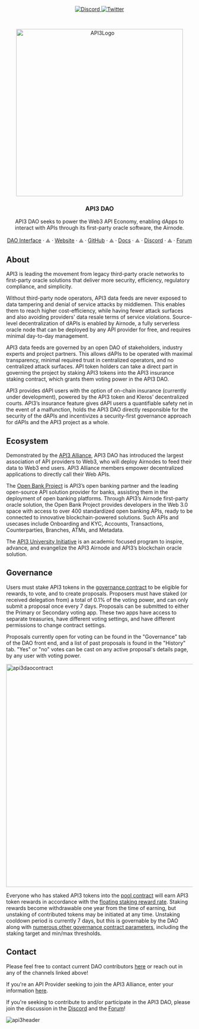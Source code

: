 <p align="center">
  <a href="https://discord.gg/qnRrcfnm5W">
    <img src="https://img.shields.io/badge/Discord-Join-7289da?style=for-the-badge&logo=discord&logoColor=white" alt="Discord" />
  </a>

  <a href="https://twitter.com/API3DAO">
    <img src="https://img.shields.io/badge/Twitter-Follow-1da1f2?style=for-the-badge&logo=twitter&logoColor=white" alt="Twitter" />
  </a>
</p>

<br />
<p align="center">
  <a href="https://api3.org/">
    <img src="https://api3.org/img/logo.png" alt="API3Logo" width="450" />
  </a>

  <h3 align="center">API3 DAO</h3>

  <p align="center">
    API3 DAO seeks to power the Web3 API Economy, enabling dApps to interact with APIs through its first-party oracle software, the Airnode. 
    <br />
    <br />
    <a href="https://api3.eth.link/#/">DAO Interface</a>
    · ⟁ ·
    <a href="https://api3.org/">Website</a>
    · ⟁ ·
    <a href="https://github.com/api3dao">GitHub</a>
    · ⟁ ·
    <a href="https://docs.api3.org/">Docs</a>
    · ⟁ ·
    <a href="https://discord.gg/qnRrcfnm5W">Discord</a>
    · ⟁ ·
    <a href="https://forum.api3.org/">Forum</a>
  </p>
</p>

## About

API3 is leading the movement from legacy third-party oracle networks to first-party oracle solutions that deliver more security, efficiency, regulatory compliance, and simplicity. 

Without third-party node operators, API3 data feeds are never exposed to data tampering and denial of service attacks by middlemen. This enables them to reach higher cost-efficiency, while having fewer attack surfaces and also avoiding providers' data resale terms of service violations. Source-level decentralization of dAPIs is enabled by Airnode, a fully serverless oracle node that can be deployed by any API provider for free, and requires minimal day-to-day management.

API3 data feeds are governed by an open DAO of stakeholders, industry experts and project partners. This allows dAPIs to be operated with maximal transparency, minimal required trust in centralized operators, and no centralized attack surfaces. API token holders can take a direct part in governing the project by staking API3 tokens into the API3 insurance staking contract, which grants them voting power in the API3 DAO.

API3 provides dAPI users with the option of on-chain insurance (currently under development), powered by the API3 token and Kleros’ decentralized courts. API3’s insurance feature gives dAPI users a quantifiable safety net in the event of a malfunction, holds the API3 DAO directly responsible for the security of the dAPIs and incentivizes a security-first governance approach for dAPIs and the API3 project as a whole.

## Ecosystem

Demonstrated by the [API3 Alliance](https://api3.org/alliance), API3 DAO has introduced the largest association of API providers to Web3, who will deploy Airnodes to feed their data to Web3 end users. API3 Alliance members empower decentralized applications to directly call their Web APIs.

The [Open Bank Project](https://www.openbankproject.com/) is API3’s open banking partner and the leading open-source API solution provider for banks, assisting them in the deployment of open banking platforms. Through API3’s Airnode first-party oracle solution, the Open Bank Project provides developers in the Web 3.0 space with access to over 400 standardized open banking APIs, ready to be connected to innovative blockchain-powered solutions. Such APIs and usecases include Onboarding and KYC, Accounts, Transactions, Counterparties, Branches, ATMs, and Metadata.

The [API3 University Initiative](https://api3.org/university) is an academic focused program to inspire, advance, and evangelize the API3 Airnode and API3’s blockchain oracle solution.

## Governance

Users must stake API3 tokens in the [governance contract](https://api3.eth.link/#/) to be eligible for rewards, to vote, and to create proposals. Proposers must have staked (or received delegation from) a total of 0.1% of the voting power, and can only submit a proposal once every 7 days. Proposals can be submitted to either the Primary or Secondary voting app. These two apps have access to separate treasuries, have different voting settings, and have different permissions to change contract settings.

Proposals currently open for voting can be found in the "Governance" tab of the DAO front end, and a list of past proposals is found in the "History" tab. "Yes" or "no" votes can be cast on any active proposal's details page, by any user with voting power.

<img src="https://docs.api3.org/assets/img/dao-contract-structure.f41af2e8.png" alt="api3daocontract" width="600" />

Everyone who has staked API3 tokens into the [pool contract](https://docs.api3.org/pre-alpha/members/contract-architecture/pool.html) will earn API3 token rewards in accordance with the [floating staking reward rate](https://docs.api3.org/pre-alpha/members/staking/rewards.html). Staking rewards become withdrawable one year from the time of earning, but unstaking of contributed tokens may be initiated at any time. Unstaking cooldown period is currently 7 days, but this is governable by the DAO along with [numerous other governance contract parameters](https://docs.api3.org/pre-alpha/members/governance/proposals.html), including the staking target and min/max thresholds.

## Contact

Please feel free to contact current DAO contributors [here](https://api3.org/contact) or reach out in any of the channels linked above!

If you're an API Provider seeking to join the API3 Alliance, enter your information [here](https://api3dao.typeform.com/to/sM9Ghjew).

If you're seeking to contribute to and/or participate in the API3 DAO, please join the discussion in the [Discord](https://discord.gg/qnRrcfnm5W) and the [Forum](https://forum.api3.org/)!



<img src="https://api3.org/img/home/smartcontracts.png" alt="api3header" />
